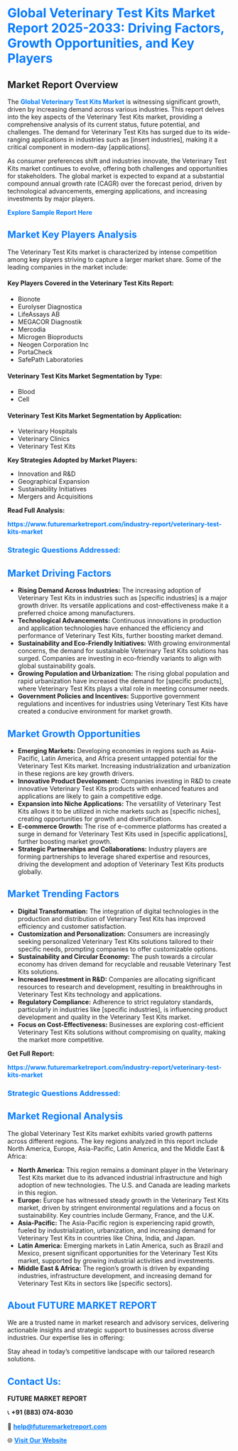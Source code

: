 <h1 style="color: #007BFF;">Global Veterinary Test Kits Market Report 2025-2033: Driving Factors, Growth Opportunities, and Key Players</h1>

<section id="overview">
<h2>Market Report Overview</h2>
<p>The <a href="https://www.futuremarketreport.com/industry-report/veterinary-test-kits-market" style="color: #007BFF; text-decoration: none;"><strong>Global Veterinary Test Kits Market</strong></a> is witnessing significant growth, driven by increasing demand across various industries. This report delves into the key aspects of the Veterinary Test Kits market, providing a comprehensive analysis of its current status, future potential, and challenges. The demand for Veterinary Test Kits has surged due to its wide-ranging applications in industries such as [insert industries], making it a critical component in modern-day [applications].</p>
<p>As consumer preferences shift and industries innovate, the Veterinary Test Kits market continues to evolve, offering both challenges and opportunities for stakeholders. The global market is expected to expand at a substantial compound annual growth rate (CAGR) over the forecast period, driven by technological advancements, emerging applications, and increasing investments by major players.</p>
</section>

<section id="overview">
<p><a href="https://www.futuremarketreport.com/request-sample/reportId=127633" style="color: #007BFF; text-decoration: none;"><strong>Explore Sample Report Here</strong></a></p>
</section>

<section id="key-players">
<h2 style="color: #007BFF;">Market Key Players Analysis</h2>
<p>The Veterinary Test Kits market is characterized by intense competition among key players striving to capture a larger market share. Some of the leading companies in the market include:</p>
<h4>Key Players Covered in the Veterinary Test Kits Report:</h4>
<ul><li>Bionote</li><li>Eurolyser Diagnostica</li><li>LifeAssays AB</li><li>MEGACOR Diagnostik</li><li>Mercodia</li><li>Microgen Bioproducts</li><li>Neogen Corporation Inc</li><li>PortaCheck</li><li>SafePath Laboratories</li></ul>
<h4>Veterinary Test Kits Market Segmentation by Type:</h4>
<ul><li>Blood</li><li>Cell</li></ul>

<h4>Veterinary Test Kits Market Segmentation by Application:</h4>
<ul><li>Veterinary Hospitals</li><li>Veterinary Clinics</li><li>Veterinary Test Kits</li></ul>
<p><strong>Key Strategies Adopted by Market Players:</strong></p>
<ul>
<li>Innovation and R&D</li>
<li>Geographical Expansion</li>
<li>Sustainability Initiatives</li>
<li>Mergers and Acquisitions</li>
</ul>
</section>

<section>
<p><strong>Read Full Analysis: </strong></p><a href="https://www.futuremarketreport.com/industry-report/veterinary-test-kits-market" style="color: #007BFF; text-decoration: none;"><strong>https://www.futuremarketreport.com/industry-report/veterinary-test-kits-market</strong></a>
<h3 style="color: #007BFF;">Strategic Questions Addressed:</h3>
</section>

<section id="driving-factors">
<h2 style="color: #007BFF;">Market Driving Factors</h2>
<ul>
<li><strong>Rising Demand Across Industries:</strong> The increasing adoption of Veterinary Test Kits in industries such as [specific industries] is a major growth driver. Its versatile applications and cost-effectiveness make it a preferred choice among manufacturers.</li>
<li><strong>Technological Advancements:</strong> Continuous innovations in production and application technologies have enhanced the efficiency and performance of Veterinary Test Kits, further boosting market demand.</li>
<li><strong>Sustainability and Eco-Friendly Initiatives:</strong> With growing environmental concerns, the demand for sustainable Veterinary Test Kits solutions has surged. Companies are investing in eco-friendly variants to align with global sustainability goals.</li>
<li><strong>Growing Population and Urbanization:</strong> The rising global population and rapid urbanization have increased the demand for [specific products], where Veterinary Test Kits plays a vital role in meeting consumer needs.</li>
<li><strong>Government Policies and Incentives:</strong> Supportive government regulations and incentives for industries using Veterinary Test Kits have created a conducive environment for market growth.</li>
</ul>
</section>

<section id="growth-opportunities">
<h2 style="color: #007BFF;">Market Growth Opportunities</h2>
<ul>
<li><strong>Emerging Markets:</strong> Developing economies in regions such as Asia-Pacific, Latin America, and Africa present untapped potential for the Veterinary Test Kits market. Increasing industrialization and urbanization in these regions are key growth drivers.</li>
<li><strong>Innovative Product Development:</strong> Companies investing in R&D to create innovative Veterinary Test Kits products with enhanced features and applications are likely to gain a competitive edge.</li>
<li><strong>Expansion into Niche Applications:</strong> The versatility of Veterinary Test Kits allows it to be utilized in niche markets such as [specific niches], creating opportunities for growth and diversification.</li>
<li><strong>E-commerce Growth:</strong> The rise of e-commerce platforms has created a surge in demand for Veterinary Test Kits used in [specific applications], further boosting market growth.</li>
<li><strong>Strategic Partnerships and Collaborations:</strong> Industry players are forming partnerships to leverage shared expertise and resources, driving the development and adoption of Veterinary Test Kits products globally.</li>
</ul>
</section>

<section id="trending-factors">
<h2 style="color: #007BFF;">Market Trending Factors</h2>
<ul>
<li><strong>Digital Transformation:</strong> The integration of digital technologies in the production and distribution of Veterinary Test Kits has improved efficiency and customer satisfaction.</li>
<li><strong>Customization and Personalization:</strong> Consumers are increasingly seeking personalized Veterinary Test Kits solutions tailored to their specific needs, prompting companies to offer customizable options.</li>
<li><strong>Sustainability and Circular Economy:</strong> The push towards a circular economy has driven demand for recyclable and reusable Veterinary Test Kits solutions.</li>
<li><strong>Increased Investment in R&D:</strong> Companies are allocating significant resources to research and development, resulting in breakthroughs in Veterinary Test Kits technology and applications.</li>
<li><strong>Regulatory Compliance:</strong> Adherence to strict regulatory standards, particularly in industries like [specific industries], is influencing product development and quality in the Veterinary Test Kits market.</li>
<li><strong>Focus on Cost-Effectiveness:</strong> Businesses are exploring cost-efficient Veterinary Test Kits solutions without compromising on quality, making the market more competitive.</li>
</ul>
</section>

<section>
<p><strong>Get Full Report: </strong></p><a href="https://www.futuremarketreport.com/industry-report/veterinary-test-kits-market" style="color: #007BFF; text-decoration: none;"><strong>https://www.futuremarketreport.com/industry-report/veterinary-test-kits-market</strong></a>
<h3 style="color: #007BFF;">Strategic Questions Addressed:</h3>
</section>


<section id="regional-analysis">
<h2 style="color: #007BFF;">Market Regional Analysis</h2>
<p>The global Veterinary Test Kits market exhibits varied growth patterns across different regions. The key regions analyzed in this report include North America, Europe, Asia-Pacific, Latin America, and the Middle East & Africa:</p>
<ul>
<li><strong>North America:</strong> This region remains a dominant player in the Veterinary Test Kits market due to its advanced industrial infrastructure and high adoption of new technologies. The U.S. and Canada are leading markets in this region.</li>
<li><strong>Europe:</strong> Europe has witnessed steady growth in the Veterinary Test Kits market, driven by stringent environmental regulations and a focus on sustainability. Key countries include Germany, France, and the U.K.</li>
<li><strong>Asia-Pacific:</strong> The Asia-Pacific region is experiencing rapid growth, fueled by industrialization, urbanization, and increasing demand for Veterinary Test Kits in countries like China, India, and Japan.</li>
<li><strong>Latin America:</strong> Emerging markets in Latin America, such as Brazil and Mexico, present significant opportunities for the Veterinary Test Kits market, supported by growing industrial activities and investments.</li>
<li><strong>Middle East & Africa:</strong> The region’s growth is driven by expanding industries, infrastructure development, and increasing demand for Veterinary Test Kits in sectors like [specific sectors].</li>
</ul>
</section>

<footer>
<h2 style="color: #007BFF;">About FUTURE MARKET REPORT</h2>
<p>We are a trusted name in market research and advisory services, delivering actionable insights and strategic support to businesses across diverse industries. Our expertise lies in offering:</p>

<p>Stay ahead in today’s competitive landscape with our tailored research solutions.</p>

<h2 style="color: #007BFF;">Contact Us:</h2>
<p><strong>FUTURE MARKET REPORT</strong></p>
<p>📞 <strong>+91 (883) 074-8030</strong></p>
<p>📧 <strong><a href="mailto:help@futuremarketreport.com" style="color: #007BFF;">help@futuremarketreport.com</a></strong></p>
<p>🌐 <strong><a href="https://www.futuremarketreport.com/" style="color: #007BFF;">Visit Our Website</a></strong></p>
</footer>